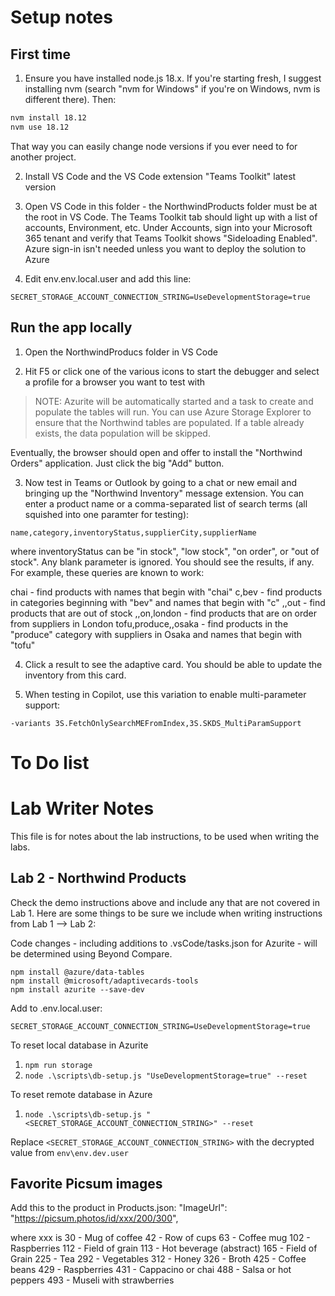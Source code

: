 # Setup notes

## First time

1. Ensure you have installed node.js 18.x. If you're starting fresh, I suggest installing nvm (search "nvm for Windows" if you're on Windows, nvm is different there).
Then:

~~~sh
nvm install 18.12
nvm use 18.12
~~~

That way you can easily change node versions if you ever need to for another project.

2. Install VS Code and the VS Code extension "Teams Toolkit" latest version

3. Open VS Code in this folder - the NorthwindProducts folder must be at the root in VS Code.
The Teams Toolkit tab should light up with a list of accounts, Environment, etc.
Under Accounts, sign into your Microsoft 365 tenant and verify that Teams Toolkit shows "Sideloading Enabled".
Azure sign-in isn't needed unless you want to deploy the solution to Azure

4. Edit env\.env.local.user and add this line:

~~~text
SECRET_STORAGE_ACCOUNT_CONNECTION_STRING=UseDevelopmentStorage=true
~~~

## Run the app locally

1. Open the NorthwindProducs folder in VS Code

2. Hit F5 or click one of the various icons to start the debugger and select a profile for a browser you want to test with

> NOTE: Azurite will be automatically started and a task to create and populate the tables will run. You can use Azure Storage Explorer to ensure that the Northwind tables are populated. If a table already exists, the data population will be skipped.

Eventually, the browser should open and offer to install the "Northwind Orders" application. Just click the big "Add" button.

3. Now test in Teams or Outlook by going to a chat or new email and bringing up the "Northwind Inventory" message extension.
You can enter a product name or a comma-separated list of search terms (all squished into one paramter for testing):

~~~text
name,category,inventoryStatus,supplierCity,supplierName
~~~

where inventoryStatus can be "in stock", "low stock", "on order", or "out of stock". Any blank parameter is ignored.
You should see the results, if any. For example, these queries are known to work:

   chai - find products with names that begin with "chai"
   c,bev - find products in categories beginning with "bev" and names that begin with "c"
   ,,out - find products that are out of stock
   ,,on,london - find products that are on order from suppliers in London
   tofu,produce,,osaka - find products in the "produce" category with suppliers in Osaka and names that begin with "tofu"

4. Click a result to see the adaptive card. You should be able to update the inventory from this card.

5. When testing in Copilot, use this variation to enable multi-parameter support:

~~~text
-variants 3S.FetchOnlySearchMEFromIndex,3S.SKDS_MultiParamSupport
~~~

# To Do list



# Lab Writer Notes

This file is for notes about the lab instructions, to be used when writing the labs.

## Lab 2 - Northwind Products

Check the demo instructions above and include any that are not covered in Lab 1.
Here are some things to be sure we include when writing instructions from Lab 1 --> Lab 2:

Code changes - including additions to .vsCode/tasks.json for Azurite - will be determined using Beyond Compare.

```shell
npm install @azure/data-tables
npm install @microsoft/adaptivecards-tools
npm install azurite --save-dev
```

Add to .env.local.user:

~~~text
SECRET_STORAGE_ACCOUNT_CONNECTION_STRING=UseDevelopmentStorage=true
~~~

To reset local database in Azurite

1. `npm run storage`
2. `node .\scripts\db-setup.js "UseDevelopmentStorage=true" --reset`

To reset remote database in Azure

1. `node .\scripts\db-setup.js "<SECRET_STORAGE_ACCOUNT_CONNECTION_STRING>" --reset`

Replace `<SECRET_STORAGE_ACCOUNT_CONNECTION_STRING>` with the decrypted value from `env\env.dev.user`

## Favorite Picsum images

Add this to the product in Products.json:
"ImageUrl": "https://picsum.photos/id/xxx/200/300",

where xxx is
30 - Mug of coffee
42 - Row of cups
63 - Coffee mug
102 - Raspberries
112 - Field of grain
113 - Hot beverage (abstract)
165 - Field of Grain
225 - Tea
292 - Vegetables
312 - Honey
326 - Broth
425 - Coffee beans
429 - Raspberries
431 - Cappacino or chai
488 - Salsa or hot peppers
493 - Museli with strawberries
